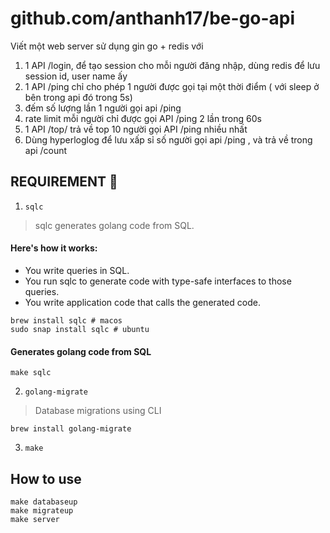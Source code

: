 # github.com/anthanh17/be-go-api
Viết một web server sử dụng gin go + redis với
1. 1 API /login, để tạo session cho mỗi người đăng nhập, dùng redis để lưu session id, user name ấy
2. 1 API /ping chỉ cho phép 1 người được gọi tại một thời điểm ( với sleep ở bên trong api đó trong 5s)
3. đếm số lượng lần 1 người gọi api /ping
4. rate limit mỗi người chỉ được gọi API /ping 2 lần trong 60s
5. 1 API /top/ trả về top 10 người gọi API /ping nhiều nhất
6. Dùng hyperloglog để lưu xấp sỉ số người gọi api /ping , và trả về trong api /count

## REQUIREMENT 🙏

1. `sqlc`

> sqlc generates golang code from SQL.

#### Here's how it works:

- You write queries in SQL.
- You run sqlc to generate code with type-safe interfaces to those queries.
- You write application code that calls the generated code.

```
brew install sqlc # macos
sudo snap install sqlc # ubuntu
```

#### Generates golang code from SQL

```
make sqlc
```

2. `golang-migrate`

> Database migrations using CLI

```
brew install golang-migrate
```

3. `make`

## How to use

```
make databaseup
make migrateup
make server
```
